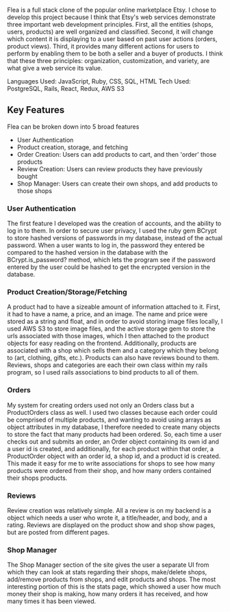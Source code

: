 Flea is a full stack clone of the popular online marketplace Etsy. I chose to develop this project because I think that Etsy's web services demonstrate three important web development principles. First, all the entities (shops, users, products) are well organized and classified. Second, it will change which content it is displaying to a user based on past user actions (orders, product views). Third, it provides many different actions for users to perform by enabling them to be both a seller and a buyer of products. I think that these three principles: organization, customization, and variety, are what give a web service its value.

Languages Used: JavaScript, Ruby, CSS, SQL, HTML
Tech Used: PostgreSQL, Rails, React, Redux, AWS S3

## Key Features
Flea can be broken down into 5 broad features
* User Authentication
* Product creation, storage, and fetching
* Order Creation: Users can add products to cart, and then 'order' those products
* Review Creation: Users can review products they have previously bought
* Shop Manager: Users can create their own shops, and add products to those shops


### User Authentication
  The first feature I developed was the creation of accounts, and the ability to log in to them. In order to secure user privacy, I used the ruby gem BCrypt to store hashed versions of passwords in my database, instead of the actual password. When a user wants to log in, the password they entered be compared to the hashed version in the database with the BCrypt.is_password? method, which lets the program see if the password entered by the user could be hashed to get the encrypted version in the database.


### Product Creation/Storage/Fetching
  A product had to have a sizeable amount of information attached to it. First, it had to have a name, a price, and an image. The name and price were stored as a string and float, and in order to avoid storing image files locally, I used AWS S3 to store image files, and the active storage gem to store the urls associated with those images, which I then attached to the product objects for easy reading on the frontend.
  Additionally, products are associated with a shop which sells them and a category which they belong to (art, clothing, gifts, etc.). Products can also have reviews bound to them. Reviews, shops and categories are each their own class within my rails program, so I used rails associations to bind products to all of them.
  
 ### Orders
  My system for creating orders used not only an Orders class but a ProductOrders class as well. I used two classes because each order could be comprised of multiple products, and wanting to avoid using arrays as object attributes in my database, I therefore needed to create many objects to store the fact that many products had been ordered. So, each time a user checks out and submits an order, an Order object containing its own id and a user id is created, and additionally, for each product within that order, a ProductOrder object with an order id, a shop id, and a product id is created. This made it easy for me to write associations for shops to see how many products were ordered from their shop, and how many orders contained their shops products.
  
 ### Reviews
  Review creation was relatively simple. All a review is on my backend is a object which needs a user who wrote it, a title/header, and body, and a rating. Reviews are displayed on the product show and shop show pages, but are posted from different pages.
  
  
 ### Shop Manager
  The Shop Manager section of the site gives the user a separate UI from which they can look at stats regarding their shops, make/delete shops, add/remove products from shops, and edit products and shops. The most interesting portion of this is the stats page, which showed a user how much money their shop is making, how many orders it has received, and how many times it has been viewed.
 


  
  
  
  
  
  
  
  
  
